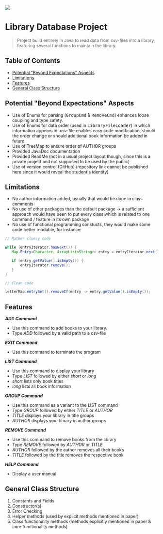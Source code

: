 <img src="https://img.icons8.com/ios/50/000000/chrome-reader-mode.png"/>

# Library Database Project

> Project build entirely in Java to read data from csv-files into a library,
> featuring several functions to maintain the library.


## Table of Contents

- [Potential&nbsp;"Beyond&nbsp;Expectations"&nbsp;Aspects](#potential&nbsp;"beyond&nbsp;expectations"&nbsp;aspects)
- [Limitations](#limitations)
- [Features](#features)
- [General Class Structure](#general&nbsp;class&nbsp;structure)
## Potential "Beyond Expectations" Aspects
- Use of Enums for parsing (<tt>GroupCmd</tt> & <tt>RemoveCmd</tt>) enhances loose coupling and type safety.
- Use of Enums for data order (used in <tt>LibraryFileLoader</tt>) in which information appears in .csv-file enables easy code modification, should the order change or should additional book information be added in future.
- Use of TreeMap to ensure order of AUTHOR groups
- Provided JavaDoc documentation
- Provided ReadMe (not in a usual project layout though, since this is a private project and not supposed to be used by the public)
- Use of version control (GitHub) (repository link cannot be published here since it would reveal the student's identity)



## Limitations
- No author information added, usually that would be done in class comments
- No use of other packages than the default package -> a sufficient approach would have been to put every class which is related to one command / feature in its own package
- No use of functional programming constucts, they would make some code better readable, for instance:


```java
// Rather clumsy code

while (entryIterator.hasNext()) {
   Map.Entry<Character, ArrayList<String>> entry = entryIterator.next();

   if (entry.getValue().isEmpty()) {
       entryIterator.remove();
   }
}

// Clean code

letterMap.entrySet().removeIf(entry -> entry.getValue().isEmpty());
```

## Features

***ADD Command***
- Use this command to add books to your library.
- Type *ADD* followed by a valid path to a csv-file

***EXIT Command***
- Use this command to terminate the program

***LIST Command***
- Use this command to display your library
- Type *LIST* followed by either *short* or *long*
- *short* lists only book titles
- *long* lists all book information

***GROUP Command***
- Use this command as a variant to the LIST command
- Type *GROUP* followed by either *TITLE* or *AUTHOR*
- *TITLE* displays your library in title groups
- *AUTHOR* displays your library in author groups

***REMOVE Command***
- Use this command to remove books from the library
- Type *REMOVE* followed by *AUTHOR* or *TITLE*
- *AUTHOR* followed by the author removes all their books
- *TITLE* followed by the title removes the respective book

***HELP Command***
- Display a user manual

## General Class Structure
1. Constants and Fields
2. Constructor(s)
3. Error Checking
4. Helper methods (used by explicit methods mentioned in paper)
5. Class functionality methods (methods explicitly mentioned in paper & core functionality methods)
